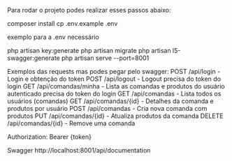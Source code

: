 Para rodar o projeto podes realizar esses passos abaixo:

composer install
cp .env.example .env

exemplo para a .env necessário

<!--
    APP_NAME=Laravel
    APP_ENV=local
    APP_KEY=base64:ImLvMx7YfcY5H8KfCzSnCkDVaZHcuwVS3pXKS31nfyc=
    APP_DEBUG=true
    APP_URL=http://127.0.0.1:8001

    APP_LOCALE=en
    APP_FALLBACK_LOCALE=en
    APP_FAKER_LOCALE=en_US

    APP_MAINTENANCE_DRIVER=file
    # APP_MAINTENANCE_STORE=database

    PHP_CLI_SERVER_WORKERS=4

    BCRYPT_ROUNDS=12

    LOG_CHANNEL=stack
    LOG_STACK=single
    LOG_DEPRECATIONS_CHANNEL=null
    LOG_LEVEL=debug

    DB_CONNECTION=mysql
    DB_HOST=127.0.0.1
    DB_PORT=3306
    DB_DATABASE=prova_suficiencia
    DB_USERNAME=root
    DB_PASSWORD=root

    SESSION_DRIVER=database
    SESSION_LIFETIME=120
    SESSION_ENCRYPT=false
    SESSION_PATH=/
    SESSION_DOMAIN=null

    BROADCAST_CONNECTION=log
    FILESYSTEM_DISK=local
    QUEUE_CONNECTION=database

    CACHE_STORE=database
    # CACHE_PREFIX=

    MEMCACHED_HOST=127.0.0.1

    REDIS_CLIENT=phpredis
    REDIS_HOST=127.0.0.1
    REDIS_PASSWORD=null
    REDIS_PORT=6379

    MAIL_MAILER=log
    MAIL_SCHEME=null
    MAIL_HOST=127.0.0.1
    MAIL_PORT=2525
    MAIL_USERNAME=null
    MAIL_PASSWORD=null
    MAIL_FROM_ADDRESS="hello@example.com"
    MAIL_FROM_NAME="${APP_NAME}"

    AWS_ACCESS_KEY_ID=
    AWS_SECRET_ACCESS_KEY=
    AWS_DEFAULT_REGION=us-east-1
    AWS_BUCKET=
    AWS_USE_PATH_STYLE_ENDPOINT=false

    VITE_APP_NAME="${APP_NAME}"

    L5_SWAGGER_GENERATE_ALWAYS=true
    L5_SWAGGER_CONST_HOST=http://127.0.0.1:8001
 -->

php artisan key:generate
php artisan migrate
php artisan l5-swagger:generate
php artisan serve --port=8001 <!-- Configurei o projeto nessa porta por isso do 8001 -->


<!-- Vai rodar tanto no:
http://localhost:8001/api quanto no
http://127.0.0.1:8001/api -->


Exemplos das requests mas podes pegar pelo swagger: 
POST /api/login - Login e obtenção do token
POST /api/logout - Logout precisa do token do login
GET /api/comandas/minha - Lista as comandas e produtos do usuário autenticado precisa do token do login
GET /api/comandas - Lista todos os usuários (comandas)
GET /api/comandas/{id} - Detalhes da comanda e produtos por usuário
POST /api/comandas - Cria nova comanda com produtos
PUT /api/comandas/{id} - Atualiza produtos da comanda
DELETE /api/comandas/{id} - Remove uma comanda

Authorization: Bearer {token}

Swagger
http://localhost:8001/api/documentation
